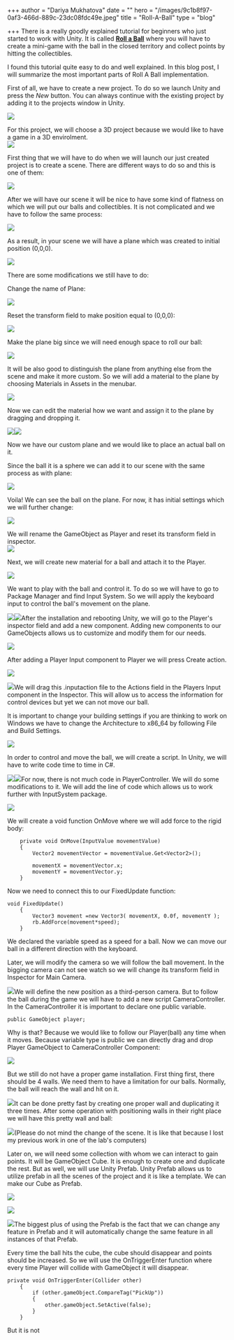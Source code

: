 +++
author = "Dariya Mukhatova"
date = ""
hero = "/images/9c1b8f97-0af3-466d-889c-23dc08fdc49e.jpeg"
title = "Roll-A-Ball"
type = "blog"

+++
There is a really goodly explained tutorial for beginners who just started to work with Unity. It is called [**Roll a Ball**](https://learn.unity.com/project/roll-a-ball) where you will have to create a mini-game with the ball in the closed territory and collect points by hitting the collectibles.

I found this tutorial quite easy to do and well explained. In this blog post, I will summarize the most important parts of Roll A Ball implementation.

First of all, we have to create a new project. To do so we launch Unity and press the _New_ button. You can always continue with the existing project by adding it to the projects window in Unity.

![](/images/screenshot-2022-02-27-134851.png)

For this project, we will choose a 3D project because we would like to have a game in a 3D envirolment.  
![](/images/screenshot-2022-02-27-135158.png)

First thing that we will have to do when we will launch our just created project is to create a scene. There are different ways to do so and this is one of them:

![](/images/screenshot-2022-02-27-135615.png)

After we will have our scene it will be nice to have some kind of flatness on which we will put our balls and collectibles. It is not complicated and we have to follow the same process:

![](/images/5.png)

As a result, in your scene we will have a plane which was created to initial position (0,0,0).

![](/images/6.png)

There are some modifications we still have to do:

Change the name of Plane:

![](/images/7.png)

Reset the transform field to make position equal to (0,0,0):

![](/images/7-5.png)

Make the plane big since we will need enough space to roll our ball:

![](/images/8.png)

It will be also good to distinguish the plane from anything else from the scene and make it more custom. So we will add a material to the plane by choosing Materials in Assets in the menubar.

![](/images/10d.png)

Now we can edit the material how we want and assign it to the plane by dragging and dropping it.

![](/images/11.png)![](/images/12.png)

Now we have our custom plane and we would like to place an actual ball on it.

Since the ball it is a sphere we can add it to our scene with the same process as with plane:

![](/images/13.png)

Voila! We can see the ball on the plane. For now, it has initial settings which we will further change:

![](/images/15.png)

We will rename the GameObject as Player and reset its transform field in inspector.  
![](/images/14.png)

Next, we will create new material for a ball and attach it to the Player.

![](/images/16.png)

We want to play with the ball and control it. To do so we will have to go to Package Manager and find Input System. So we will apply the keyboard input to control the ball's movement on the plane.

![](/images/16-5.png)![](/images/17.png)After the installation and rebooting Unity, we will go to the Player's inspector field and add a new component. Adding new components to our GameObjects allows us to customize and modify them for our needs.

![](/images/18.png)

After adding a Player Input component to Player we will press Create action.

![](/images/2022-02-27-17-56-58.png)

![](/images/20.png)We will drag this .inputaction file to the Actions field in the Players Input component in the Inspector. This will allow us to access the information for control devices but yet we can not move our ball.

It is important to change your building settings if you are thinking to work on Windows we have to change the Architecture to x86_64 by following File and Build Settings.

![](/images/27.png)

In order to control and move the ball, we will create a script. In Unity, we will have to write code time to time in C#.

![](/images/22.png)![](/images/23.png)For now, there is not much code in PlayerController. We will do some modifications to it. We will add the line of code which allows us to work further with InputSystem package.

![](/images/24.png)

We will create a void function OnMove where we will add force to the rigid body:

        private void OnMove(InputValue movementValue)
        {
            Vector2 movementVector = movementValue.Get<Vector2>();
    
            movementX = movementVector.x;
            movementY = movementVector.y;
        }

Now we need to connect this to our FixedUpdate function:

    void FixedUpdate()
        {
            Vector3 movement =new Vector3( movementX, 0.0f, movementY );
            rb.AddForce(movement*speed);
        }

We declared the variable speed as a speed for a ball. Now we can move our ball in a different direction with the keyboard. 

Later, we will modify the camera so we will follow the ball movement. In the bigging camera can not see watch so we will change its transform field in Inspector for Main Camera. 

![](/images/25.png)We will define the new position as a third-person camera. But to follow the ball during the game we will have to add a new script CameraController. In the CameraController it is important to declare one public variable. 

    public GameObject player;

Why is that? Because we would like to follow our Player(ball) any time when it moves. Because variable type is public we can directly drag and drop Player GameObject to CameraController Component:

![](/images/28.png)

But we still do not have a proper game installation. First thing first, there should be 4 walls. We need them to have a limitation for our balls. Normally, the ball will reach the wall and hit on it.

![](/images/29.png)It can be done pretty fast by creating one proper wall and duplicating it three times. After some operation with positioning walls in their right place we will have this pretty wall and ball:

![](/images/30.png)(Please do not mind the change of the scene. It is like that because I lost my previous work in one of the lab's computers)

Later on, we will need some collection with whom we can interact to gain points. It will be GameObject Cube. It is enough to create one and duplicate the rest. But as well, we will use Unity Prefab. Unity Prefab allows us to utilize prefab in all the scenes of the project and it is like a template. We can make our Cube as Prefab.

![](/images/31.png)

![](/images/32.png)

![](/images/33.png)The biggest plus of using the Prefab is the fact that we can change any feature in Prefab and it will automatically change the same feature in all instances of that Prefab. 

Every time the ball hits the cube, the cube should disappear and points should be increased. So we will use the OnTriggerEnter function where every time Player will collide with GameObject it will disappear. 

    private void OnTriggerEnter(Collider other)
        {
            if (other.gameObject.CompareTag("PickUp")) 
            {
                other.gameObject.SetActive(false);
            }
        }
  But it is not 